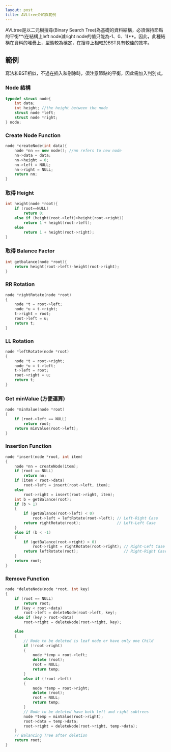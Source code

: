 ```yaml
---
layout: post
title: AVLtree介紹與範例
---
```


AVLtree是以二元樹搜尋(Binary Search Tree)為基礎的資料結構，必須保持節點的平衡**(在結構上left node減right node的值只能為-1、0、1)**。因此，此種結構在資料的堆疊上，型態較為穩定，在搜尋上相較於BST具有較佳的效率。

## 範例

寫法和BST相似，不過在插入和刪除時，須注意節點的平衡，因此需加入判別式。

### Node 結構

```c++
typedef struct node{
    int data;
    int height; //the height between the node
    struct node *left;
    struct node *right;
} node;
```

### Create Node Function

```c++
node *createNode(int data){
    node *nn == new node(); //nn refers to new node
    nn->data = data;
    nn->height = 0;
    nn->left = NULL;
    nn->right = NULL;
    return nn;
}
```

### 取得 Height

```c++
int height(node *root){
    if (root==NULL)
        return 0;
    else if (height(root->left)>height(root->right))
        return 1 + height(root->left);
    else
        return 1 + height(root->right);
}
```

### 取得 Balance Factor

```c++
int getbalance(node *root){
    return height(root->left)-height(root->right);
}
```

### RR Rotation

```c++
node *rightRotate(node *root)
{
	node *t = root->left;
	node *u = t->right;
	t->right = root;
	root->left = u;
	return t;
}
```

### LL Rotation

```c++
node *leftRotate(node *root)
{
	node *t = root->right;
	node *u = t->left;
	t->left = root;
	root->right = u;
	return t;
}
```

### Get minValue (方便運算)

```c++
node *minValue(node *root)
{
	if (root->left == NULL)
		return root;
	return minValue(root->left);
}
```

### Insertion Function

```c++
node *insert(node *root, int item)
{
	node *nn = createNode(item);
	if (root == NULL)
		return nn;
	if (item < root->data)
		root->left = insert(root->left, item);
	else
		root->right = insert(root->right, item);
	int b = getBalance(root);
	if (b > 1)
	{
		if (getBalance(root->left) < 0)
			root->left = leftRotate(root->left); // Left-Right Case
		return rightRotate(root);				 // Left-Left Case
	}
	else if (b < -1)
	{
		if (getBalance(root->right) > 0)
			root->right = rightRotate(root->right); // Right-Left Case
		return leftRotate(root);					// Right-Right Case
	}
	return root;
}
```

### Remove Function

```c++
node *deleteNode(node *root, int key)
{
	if (root == NULL)
		return root;
	if (key < root->data)
		root->left = deleteNode(root->left, key);
	else if (key > root->data)
		root->right = deleteNode(root->right, key);

	else
	{
		// Node to be deleted is leaf node or have only one Child
		if (!root->right)
		{
			node *temp = root->left;
			delete (root);
			root = NULL;
			return temp;
		}
		else if (!root->left)
		{
			node *temp = root->right;
			delete (root);
			root = NULL;
			return temp;
		}
		// Node to be deleted have both left and right subtrees
		node *temp = minValue(root->right);
		root->data = temp->data;
		root->right = deleteNode(root->right, temp->data);
	}
	// Balancing Tree after deletion
	return root;
}
```

